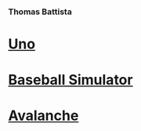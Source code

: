 ### Thomas Battista

# [Uno](https://github.com/thomasbattista/Avalanche)

# [Baseball Simulator](https://github.com/thomasbattista/BaseballSim)

# [Avalanche](https://github.com/thomasbattista/Avalanche)
